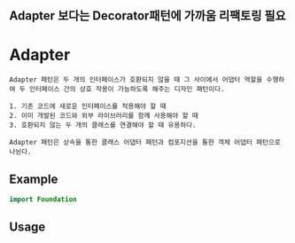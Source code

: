 ## Adapter 보다는 Decorator패턴에 가까움 리팩토링 필요
# Adapter
    Adapter 패턴은 두 개의 인터페이스가 호환되지 않을 때 그 사이에서 어댑터 역할을 수행하여 두 인터페이스 간의 상호 작용이 가능하도록 해주는 디자인 패턴이다.
    
    1. 기존 코드에 새로운 인터페이스를 적용해야 할 때
    2. 이미 개발된 코드와 외부 라이브러리를 함께 사용해야 할 때
    3. 호환되지 않는 두 개의 클래스를 연결해야 할 때 유용하다.
    
    Adapter 패턴은 상속을 통한 클래스 어댑터 패턴과 컴포지션을 통한 객체 어댑터 패턴으로 나뉜다.
    
    
## Example
```swift
import Foundation

```

## Usage
```swift

```
